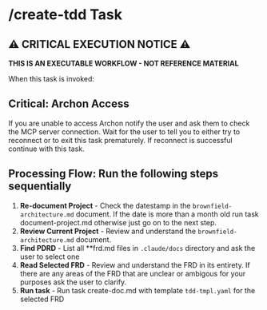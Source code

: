 # /create-tdd Task

## ⚠️ CRITICAL EXECUTION NOTICE ⚠️

**THIS IS AN EXECUTABLE WORKFLOW - NOT REFERENCE MATERIAL**

When this task is invoked:

## Critical: Archon Access

If you are unable to access Archon notify the user and ask them to check the MCP server connection. 
Wait for the user to tell you to either try to reconnect or to exit this task prematurely. If reconnect is successful continue with this task.

## Processing Flow: Run the following steps sequentially

1. **Re-document Project** - Check the datestamp in the `brownfield-architecture.md` document. If the date is more than a month old run task document-project.md otherwise just go on to the next step.
2. **Review Current Project** - Review and understand the `brownfield-architecture.md` document.
3. **Find PDRD** - List all **frd.md files in `.claude/docs` directory and ask the user to select one
4. **Read Selected FRD** - Review and understand the FRD in its entirety. If there are any areas of the FRD that are unclear or ambigous for your purposes ask the user to clarify.
5. **Run task** - Run task create-doc.md with template `tdd-tmpl.yaml` for the selected FRD



